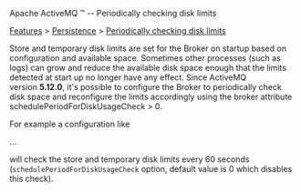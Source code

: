 Apache ActiveMQ ™ -- Periodically checking disk limits 

[Features](../../features.md) > [Persistence](../../Features/persistence.md) > [Periodically checking disk limits](../../Features/Persistence/periodically-checking-disk-limits.md)


Store and temporary disk limits are set for the Broker on startup based on configuration and available space. Sometimes other processes (such as logs) can grow and reduce the available disk space enough that the limits detected at start up no longer have any effect. Since ActiveMQ version **5.12.0**, it's possible to configure the Broker to periodically check disk space and reconfigure the limits accordingly using the broker attribute schedulePeriodForDiskUsageCheck > 0.

For example a configuration like

  <broker xmlns="http://activemq.apache.org/schema/core" schedulePeriodForDiskUsageCheck="60000">
	...
  </broker>

will check the store and temporary disk limits every 60 seconds (`schedulePeriodForDiskUsageCheck` option, default value is 0 which disables this check).

